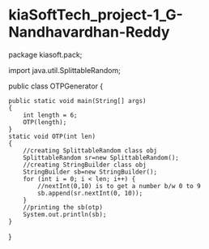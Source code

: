 # kiaSoftTech_project-1_G-Nandhavardhan-Reddy

package kiasoft.pack;

import java.util.SplittableRandom;

public class OTPGenerator {

	public static void main(String[] args)
	{
		int length = 6;
		OTP(length);
	}
	static void OTP(int len)
	{
		//creating SplittableRandom class obj
		SplittableRandom sr=new SplittableRandom();
		//creating StringBuilder class obj
		StringBuilder sb=new StringBuilder();
		for (int i = 0; i < len; i++) {
			//nextInt(0,10) is to get a number b/w 0 to 9
			sb.append(sr.nextInt(0, 10));
		}
		//printing the sb(otp)
		System.out.println(sb);
	}	
}
